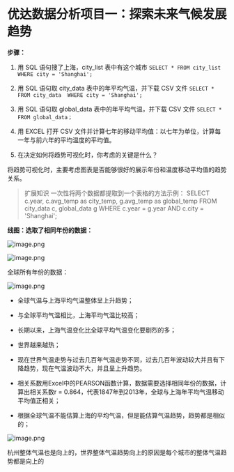 # 优达数据分析项目一：探索未来气候发展趋势

**步骤：**

1. 用 SQL 语句搜了上海，city_list 表中有这个城市  `SELECT * FROM city_list  WHERE city = 'Shanghai';`

2. 用 SQL 语句取 city_data 表中的年平均气温，并下载 CSV 文件  `SELECT * FROM city_data  WHERE city = 'Shanghai';`

3. 用 SQL 语句取 global_data 表中的年平均气温，并下载 CSV 文件  `SELECT * FROM global_data；`

4. 用 EXCEL 打开 CSV 文件并计算七年的移动平均值：以七年为单位，计算每一年与前六年的平均温度的平均值。

5. 在决定如何将趋势可视化时，你考虑的关键是什么？

将趋势可视化时，主要考虑图表是否能够很好的展示年份和温度移动平均值的趋势关系。
>扩展知识
一次性将两个数据都提取到一个表格的方法示例：
SELECT c.year, c.avg_temp as city_temp, g.avg_temp as global_temp
FROM city_data c, global_data g
WHERE c.year = g.year
AND c.city = 'Shanghai';
>
**线图：选取了相同年份的数据：**

![image.png](https://upload-images.jianshu.io/upload_images/5392836-7b195016d598ba2b.png?imageMogr2/auto-orient/strip%7CimageView2/2/w/1240)

![image.png](https://upload-images.jianshu.io/upload_images/5392836-a4d5b55635708207.png?imageMogr2/auto-orient/strip%7CimageView2/2/w/1240)


全球所有年份的数据：

![image.png](https://upload-images.jianshu.io/upload_images/5392836-32284d224e8617ae.png?imageMogr2/auto-orient/strip%7CimageView2/2/w/1240)

- 全球气温与上海平均气温整体呈上升趋势；

- 与全球平均气温相比，上海平均气温比较高；

- 长期以来，上海气温变化比全球平均气温变化要剧烈的多；

- 世界越来越热；

- 现在世界气温走势与过去几百年气温走势不同，过去几百年波动较大并且有下降趋势，现在气温波动不大，并且呈上升趋势。

- 相关系数用Excel中的PEARSON函数计算，数据需要选择相同年份的数据，计算出相关系数r = 0.864，代表1847年到2013年，全球与上海年平均气温移动平均值正相关；

- 根据全球气温不能估算上海的平均气温，但是能估算气温趋势，趋势都是相似的；

![image.png](https://upload-images.jianshu.io/upload_images/5392836-cce87c5433191e29.png?imageMogr2/auto-orient/strip%7CimageView2/2/w/1240)


杭州整体气温也是向上的，世界整体气温趋势向上的原因是每个城市的整体气温趋势都是向上的
